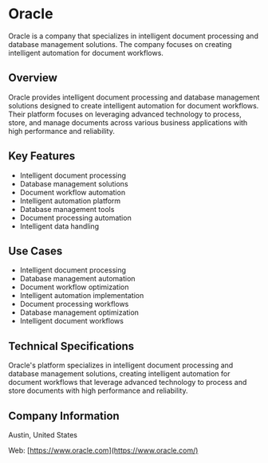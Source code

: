 # Oracle

Oracle is a company that specializes in intelligent document processing and database management solutions. The company focuses on creating intelligent automation for document workflows.

## Overview

Oracle provides intelligent document processing and database management solutions designed to create intelligent automation for document workflows. Their platform focuses on leveraging advanced technology to process, store, and manage documents across various business applications with high performance and reliability.

## Key Features

- Intelligent document processing
- Database management solutions
- Document workflow automation
- Intelligent automation platform
- Database management tools
- Document processing automation
- Intelligent data handling

## Use Cases

- Intelligent document processing
- Database management automation
- Document workflow optimization
- Intelligent automation implementation
- Document processing workflows
- Database management optimization
- Intelligent document workflows

## Technical Specifications

Oracle's platform specializes in intelligent document processing and database management solutions, creating intelligent automation for document workflows that leverage advanced technology to process and store documents with high performance and reliability.

## Company Information

Austin, United States

Web: [https://www.oracle.com](https://www.oracle.com/) 